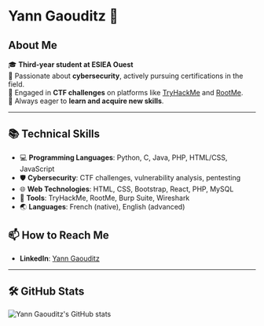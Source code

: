 # Yann Gaouditz 👋

## About Me

🎓 **Third-year student at ESIEA Ouest**  
🔐 Passionate about **cybersecurity**, actively pursuing certifications in the field.  
🧩 Engaged in **CTF challenges** on platforms like [TryHackMe](https://tryhackme.com/) and [RootMe](https://www.root-me.org/).  
🔎 Always eager to **learn and acquire new skills**.

---

## 📚 Technical Skills

- 💻 **Programming Languages**: Python, C, Java, PHP, HTML/CSS, JavaScript  
- 🛡️ **Cybersecurity**: CTF challenges, vulnerability analysis, pentesting  
- 🌐 **Web Technologies**: HTML, CSS, Bootstrap, React, PHP, MySQL  
- 🧠 **Tools**: TryHackMe, RootMe, Burp Suite, Wireshark  
- 🌏 **Languages**: French (native), English (advanced)  

## 📫 How to Reach Me

- **LinkedIn**: [Yann Gaouditz]([https://www.linkedin.com/in/yann-gaouditz/](https://www.linkedin.com/in/yann-gaouditz-48596b230/))  

---

## 🛠️ GitHub Stats

![Yann Gaouditz's GitHub stats](https://github-readme-stats.vercel.app/api?username=yann-gaouditz&show_icons=true&hide_title=true&count_private=true&hide=prs&theme=dark)
